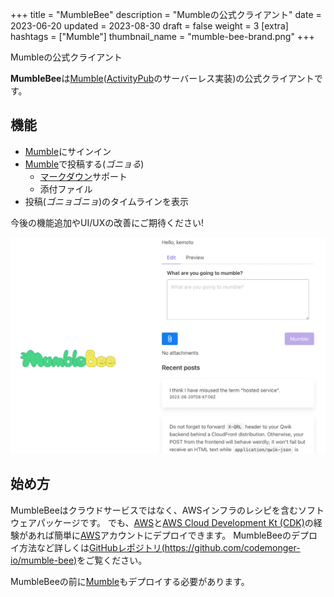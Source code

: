 +++
title = "MumbleBee"
description = "Mumbleの公式クライアント"
date = 2023-06-20
updated = 2023-08-30
draft = false
weight = 3
[extra]
hashtags = ["Mumble"]
thumbnail_name = "mumble-bee-brand.png"
+++

Mumbleの公式クライアント

<!-- more -->

**MumbleBee**は[Mumble](./mumble/)([ActivityPub](https://activitypub.rocks)のサーバーレス実装)の公式クライアントです。

## 機能

- [Mumble](../mumble/)にサインイン
- [Mumble](../mumble/)で投稿する(_ゴニョる_)
    - [マークダウン](https://ja.wikipedia.org/wiki/Markdown)サポート
    - 添付ファイル
- 投稿(_ゴニョゴニョ_)のタイムラインを表示

今後の機能追加やUI/UXの改善にご期待ください!

![Screenshot](./screenshot.png)

## 始め方

MumbleBeeはクラウドサービスではなく、AWSインフラのレシピを含むソフトウェアパッケージです。
でも、[AWS](https://aws.amazon.com)と[AWS Cloud Development Kt (CDK)](https://aws.amazon.com/cdk/)の経験があれば簡単に[AWS](https://aws.amazon.com)アカウントにデプロイできます。
MumbleBeeのデプロイ方法など詳しくは[GitHubレポジトリ(https://github.com/codemonger-io/mumble-bee)](https://github.com/codemonger-io/mumble-bee)をご覧ください。

MumbleBeeの前に[Mumble](../mumble/)もデプロイする必要があります。